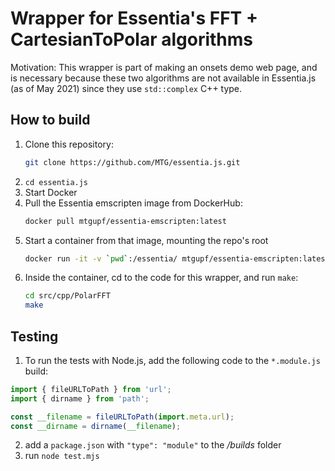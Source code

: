 
# Wrapper for Essentia's FFT + CartesianToPolar algorithms
Motivation: This wrapper is part of making an onsets demo web page, and is necessary because these two algorithms are not available in Essentia.js (as of May 2021) since they use `std::complex` C++ type.

## How to build
1. Clone this repository: 
    ```sh
    git clone https://github.com/MTG/essentia.js.git
    ```
2. `cd essentia.js`
3. Start Docker
4. Pull the Essentia emscripten image from DockerHub: 
    ```bash
    docker pull mtgupf/essentia-emscripten:latest
    ```
5. Start a container from that image, mounting the repo's root
    ```bash
    docker run -it -v `pwd`:/essentia/ mtgupf/essentia-emscripten:latest bash
    ```
6. Inside the container, cd to the code for this wrapper, and run `make`:
    ```bash
    cd src/cpp/PolarFFT
    make
    ```


## Testing

1. To run the tests with Node.js, add the following code to the `*.module.js` build:
```javascript
import { fileURLToPath } from 'url';
import { dirname } from 'path';

const __filename = fileURLToPath(import.meta.url);
const __dirname = dirname(__filename);
```

2. add a `package.json` with `"type": "module"` to the _/builds_ folder
3. run `node test.mjs`